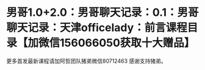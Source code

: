 # 男哥1.0+2.0：男哥聊天记录：0.1：男哥聊天记录：天津officelady：前言课程目录【加微信156066050获取十大赠品】

更多首发最新课程请加阿哲团队猪弟微信80712463 感谢支持猪弟。